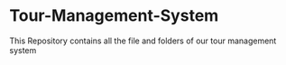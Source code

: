 # Tour-Management-System
This Repository contains all the file and folders of our tour management system
